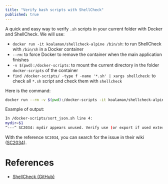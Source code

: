 ```yaml
---
title: "Verify bash scripts with ShellCheck"
published: true
---
```


A quick and easy way to verify `.sh` scripts in your current folder with Docker and ShellCheck. We will use:

* `docker run -it koalaman/shellcheck-alpine /bin/sh`: to run ShellCheck with `/bin/sh` in a Docker container
* `--rm`: to force Docker to remove the container when the main application finishes
* `-v $(pwd):/docker-scripts`: to mount the current directory in the folder `docker-scripts` of the container
* `find /docker-scripts/ -type f -name '*.sh' | xargs shellcheck`: to check all `*.sh` script and check them with `shellcheck`

Here is the command:

```bash
docker run --rm -v $(pwd):/docker-scripts -it koalaman/shellcheck-alpine /bin/sh -c "find /docker-scripts/ -type f -name '*.sh' | xargs shellcheck"
```

Example of output:

```bash
In /docker-scripts/sort_json.sh line 4:
mydir=$1
^---^ SC2034: mydir appears unused. Verify use (or export if used externally).
```

With the reference `SC2034`, you can search for the issue in their wiki ([SC2034](https://github.com/koalaman/shellcheck/wiki/SC2034)).

# References

- [ShellCheck (GitHub)](https://github.com/koalaman/shellcheck)

